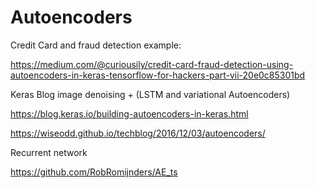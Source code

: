 # Autoencoders


Credit Card and fraud detection example:

https://medium.com/@curiousily/credit-card-fraud-detection-using-autoencoders-in-keras-tensorflow-for-hackers-part-vii-20e0c85301bd


Keras Blog image denoising + (LSTM and variational Autoencoders)

https://blog.keras.io/building-autoencoders-in-keras.html



https://wiseodd.github.io/techblog/2016/12/03/autoencoders/


Recurrent network

https://github.com/RobRomijnders/AE_ts
